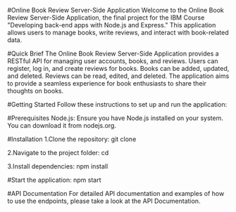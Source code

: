 #Online Book Review Server-Side Application
Welcome to the Online Book Review Server-Side Application, the final project for the IBM Course "Developing back-end apps with Node.js and Express." This application allows users to manage books, write reviews, and interact with book-related data.

#Quick Brief
The Online Book Review Server-Side Application provides a RESTful API for managing user accounts, books, and reviews. Users can register, log in, and create reviews for books. Books can be added, updated, and deleted. Reviews can be read, edited, and deleted. The application aims to provide a seamless experience for book enthusiasts to share their thoughts on books.

#Getting Started
Follow these instructions to set up and run the application:

#Prerequisites
Node.js: Ensure you have Node.js installed on your system. You can download it from nodejs.org.

#Installation
  1.Clone the repository:
    git clone <repository-url>
  
  2.Navigate to the project folder:
    cd <project-folder>

  3.Install dependencies:
    npm install

#Start the application:
    npm start

#API Documentation
For detailed API documentation and examples of how to use the endpoints, please take a look at the API Documentation.
